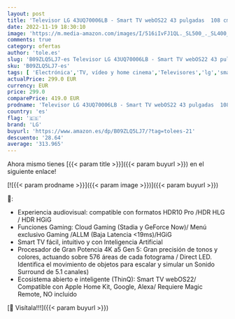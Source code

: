 ```yaml
---
layout: post
title: 'Televisor LG 43UQ70006LB - Smart TV webOS22 43 pulgadas  108 cm  4K UHD  Procesador de Gran Potencia 4K a5 Gen 5  compatible con formatos HDR 10  HLG y HGiG'
date: 2022-11-19 18:30:10
image: 'https://m.media-amazon.com/images/I/516iIvFJ1QL._SL500_._SL400_.jpg'
comments: true
category: ofertas
author: 'tole.es'
slug: 'B09ZLQ5LJ7-es Televisor LG 43UQ70006LB - Smart TV webOS22 43 pulgadas...'
sku: 'B09ZLQ5LJ7-es'
tags: [ 'Electrónica','TV, vídeo y home cinema','Televisores','lg','smart','televisor','tv','🇪🇸', ]
actualPrice: 299.0 EUR
currency: EUR
price: 299.0
comparePrice: 419.0 EUR
prodname: 'Televisor LG 43UQ70006LB - Smart TV webOS22 43 pulgadas  108 cm  4K UHD  Procesador de Gran Potencia 4K a5 Gen 5  compatible con formatos HDR 10  HLG y HGiG'
country: 'es'
flag: '🇪🇸'
brand: 'LG'
buyurl: 'https://www.amazon.es/dp/B09ZLQ5LJ7/?tag=tolees-21'
descuento: '28.64'
average: '313.965'
---
```


Ahora mismo tienes [{{< param title >}}]({{< param buyurl >}}) en el siguiente enlace!

[![{{< param prodname >}}]({{< param image >}})]({{< param buyurl >}})

🔎:

- Experiencia audiovisual: compatible con formatos HDR10 Pro /HDR HLG / HDR HGiG
- Funciones Gaming: Cloud Gaming (Stadia y GeForce Now)/ Menú exclusivo Gaming /ALLM (Baja Latencia <19ms)/HGiG
- Smart TV fácil, intuitivo y con Inteligencia Artificial
- Procesador de Gran Potencia 4K a5 Gen 5: Gran precisión de tonos y colores, actuando sobre 576 áreas de cada fotograma / Direct LED. Identifica el movimiento de objetos para escalar y simular un Sonido Surround de 5.1 canales)
- Ecosistema abierto e inteligente (ThinQ): Smart TV webOS22/ Compatible con Apple Home Kit, Google, Alexa/ Requiere Magic Remote, NO incluido

[🛒 Visítala!!!]({{< param buyurl >}})
